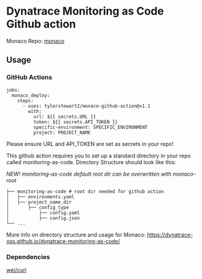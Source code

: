 # Dynatrace Monitoring as Code Github action

Monaco Repo: [monaco](https://github.com/dynatrace-oss/dynatrace-monitoring-as-code)

## Usage

### GitHub Actions
```
jobs:
  monaco_deploy:
    steps:
      - uses: tylerstewart2/monaco-github-action@v1.1
        with:
          url: ${{ secrets.URL }}
          token: ${{ secrets.API_TOKEN }}
          specific-environment: SPECIFIC_ENVIRONMENT
          project: PROJECT_NAME
```

Please ensure URL and API_TOKEN are set as secrets in your repo!

This github action requires you to set up a standard directory in your repo called monitoring-as-code. Directory Structure should look like this:

*NEW! monitoring-as-code default root dir can be overwritten with monaco-root*

```
├── monitoring-as-code # root dir needed for github action
│   ├── environments.yaml
│   ├── project_name_dir
│       ├── config_type
│           ├── config.yaml
│           ├── config.json
└── ...
```

More info on directory structure and usage for Monaco: https://dynatrace-oss.github.io/dynatrace-monitoring-as-code/

### Dependencies

[wei/curl](https://github.com/wei/curl)
